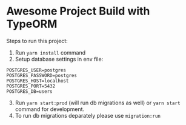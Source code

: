 # Awesome Project Build with TypeORM

Steps to run this project:

1. Run `yarn install` command
2. Setup database settings in env file:

```
POSTGRES_USER=postgres
POSTGRES_PASSWORD=postgres
POSTGRES_HOST=localhost
POSTGRES_PORT=5432
POSTGRES_DB=users
```
3. Run `yarn start:prod` (will run db migrations as well) or `yarn start` command for development.
4. To run db migrations deparately please use `migration:run`
